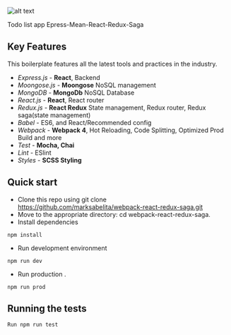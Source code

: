 
![alt text](https://raw.githubusercontent.com/marksabelita/todo-list/master/src/images/logo.png)

Todo list app Epress-Mean-React-Redux-Saga

## Key Features

This boilerplate features all the latest tools and practices in the industry.

- _Express.js_ - **React**, Backend
- _Moongose.js_ - **Moongose** NoSQL management
- _MongoDB_ - **MongoDb** NoSQL Database
- _React.js_ - **React**, React router
- _Redux.js_ - **React Redux** State management, Redux router, Redux saga(state management)
- _Babel_ - ES6, and React/Recommended config
- _Webpack_ - **Webpack 4**, Hot Reloading, Code Splitting, Optimized Prod Build and more
- _Test_ - **Mocha, Chai** 
- _Lint_ - ESlint
- _Styles_ - **SCSS Styling**


## Quick start

- Clone this repo using git clone https://github.com/marksabelita/webpack-react-redux-saga.git
- Move to the appropriate directory: cd webpack-react-redux-saga.
- Install dependencies
```
npm install
```
- Run development environment
```
npm run dev
```
- Run production .
```
npm run prod
```

## Running the tests
```
Run npm run test
```

